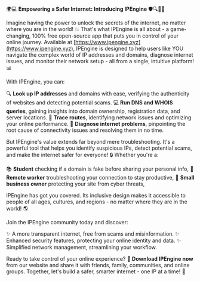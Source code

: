 🌍💻 **Empowering a Safer Internet: Introducing IPEngine** 🛡️🔍📡🚀

Imagine having the power to unlock the secrets of the internet, no matter where you are in the world! 💥 That's what IPEngine is all about - a game-changing, 100% free open-source app that puts you in control of your online journey. Available at [https://www.ipengine.xyz](https://www.ipengine.xyz), IPEngine is designed to help users like YOU navigate the complex world of IP addresses and domains, diagnose internet issues, and monitor their network setup - all from a single, intuitive platform! 📊

With IPEngine, you can:

🔍 **Look up IP addresses** and domains with ease, verifying the authenticity of websites and detecting potential scams.
💻 **Run DNS and WHOIS queries**, gaining insights into domain ownership, registration data, and server locations.
📍 **Trace routes**, identifying network issues and optimizing your online performance.
🚀 **Diagnose internet problems**, pinpointing the root cause of connectivity issues and resolving them in no time.

But IPEngine's value extends far beyond mere troubleshooting. It's a powerful tool that helps you identify suspicious IPs, detect potential scams, and make the internet safer for everyone! 🔒 Whether you're a:

📚 **Student** checking if a domain is fake before sharing your personal info,
🏢 **Remote worker** troubleshooting your connection to stay productive,
💼 **Small business owner** protecting your site from cyber threats,

IPEngine has got you covered. Its inclusive design makes it accessible to people of all ages, cultures, and regions - no matter where they are in the world! 🌎

Join the IPEngine community today and discover:

✨ A more transparent internet, free from scams and misinformation.
✨ Enhanced security features, protecting your online identity and data.
✨ Simplified network management, streamlining your workflow.

Ready to take control of your online experience? 💪 **Download IPEngine now** from our website and share it with friends, family, communities, and online groups. Together, let's build a safer, smarter internet - one IP at a time! 🌟